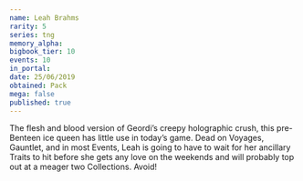 ```yaml
---
name: Leah Brahms
rarity: 5
series: tng
memory_alpha:
bigbook_tier: 10
events: 10
in_portal:
date: 25/06/2019
obtained: Pack
mega: false
published: true
---
```


The flesh and blood version of Geordi’s creepy holographic crush, this pre-Benteen ice queen has little use in today’s game. Dead on Voyages, Gauntlet, and in most Events, Leah is going to have to wait for her ancillary Traits to hit before she gets any love on the weekends and will probably top out at a meager two Collections. Avoid!
